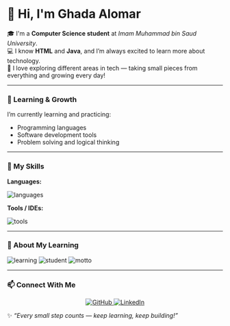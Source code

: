 # 👋 Hi, I'm Ghada Alomar  

🎓 I'm a **Computer Science student** at *Imam Muhammad bin Saud University*.  
💻 I know **HTML** and **Java**, and I’m always excited to learn more about technology.  
🌱 I love exploring different areas in tech — taking small pieces from everything and growing every day!  

---

### 🧠 Learning & Growth  
I’m currently learning and practicing:  
- Programming languages  
- Software development tools  
- Problem solving and logical thinking  

---

### 💼 My Skills  

**Languages:**  
<p>
  <img src="https://skillicons.dev/icons?i=java,html" alt="languages" />
</p>

**Tools / IDEs:**  
<p>
  <img src="https://skillicons.dev/icons?i=vscode,intellij" alt="tools" />
</p>

---

### 🌟 About My Learning  
<p>
  <img src="https://img.shields.io/badge/Status-Learning%20Everyday-blue?style=for-the-badge" alt="learning" />
  <img src="https://img.shields.io/badge/Role-Student-success?style=for-the-badge" alt="student" />
  <img src="https://img.shields.io/badge/Motto-Every%20small%20step%20counts-purple?style=for-the-badge" alt="motto" />
</p>

---

### 📫 Connect With Me  

<p align="center">
  <a href="https://github.com/ghadhalomar-arch" target="_blank">
    <img src="https://img.shields.io/badge/GitHub-181717?style=for-the-badge&logo=github&logoColor=white" alt="GitHub" />
  </a>
  <a href="YOUR_LINKEDIN_URL_HERE" target="_blank">
    <img src="https://img.shields.io/badge/LinkedIn-0077B5?style=for-the-badge&logo=linkedin&logoColor=white" alt="LinkedIn" />
  </a>
</p>

✨ *“Every small step counts — keep learning, keep building!”*

<!--
**ghadhalomar-arch/ghadhalomar-arch** is a ✨ _special_ ✨ repository because its `README.md` (this file) appears on your GitHub profile.

Here are some ideas to get you started:

- 🔭 I’m currently working on ...
- 🌱 I’m currently learning ...
- 👯 I’m looking to collaborate on ...
- 🤔 I’m looking for help with ...
- 💬 Ask me about ...
- 📫 How to reach me: ...
- 😄 Pronouns: ...
- ⚡ Fun fact: ...
-->
